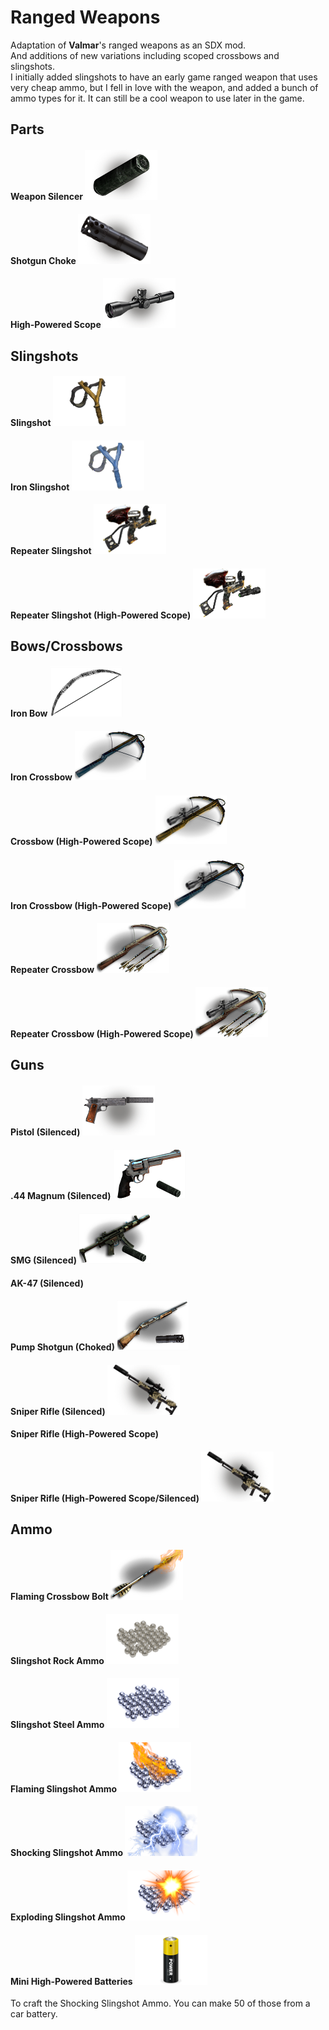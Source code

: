 # Ranged Weapons
Adaptation of **Valmar**'s ranged weapons as an SDX mod.  
And additions of new variations including scoped crossbows and slingshots.  
I initially added slingshots to have an early game ranged weapon that uses very cheap ammo, but I fell in love with the weapon, and added a bunch of ammo types for it. It can still be a cool weapon to use later in the game.

## Parts
#### Weapon Silencer ![img](Icons/gunSilencer.png)
#### Shotgun Choke ![img](Icons/gunChoke.png)
#### High-Powered Scope ![img](Icons/gunScope.png)  

## Slingshots
#### Slingshot ![img](Icons/slingshot.png)
#### Iron Slingshot ![img](Icons/ironSlingshot.png)
#### Repeater Slingshot ![img](Icons/slingshotRepeater.png)
#### Repeater Slingshot (High-Powered Scope) ![img](Icons/slingshotRepeaterHPScope.png)

## Bows/Crossbows
#### Iron Bow ![img](Icons/ironBow.png)
#### Iron Crossbow ![img](Icons/ironCrossbow.png)
#### Crossbow (High-Powered Scope) ![img](Icons/crossbowHPScope.png)
#### Iron Crossbow (High-Powered Scope) ![img](Icons/ironCrossbowHPScope.png)
#### Repeater Crossbow ![img](Icons/crossbowRepeater.png)
#### Repeater Crossbow (High-Powered Scope) ![img](Icons/crossbowRepeaterHPScope.png)

## Guns
#### Pistol (Silenced) ![img](Icons/gunPistolSilenced.png)
#### .44 Magnum (Silenced) ![img](Icons/gun44MagnumSilenced.png)
#### SMG (Silenced) ![img](Icons/gunMP5Silenced.png)
#### AK-47 (Silenced)
#### Pump Shotgun (Choked) ![img](Icons/gunPumpShotgunChoked.png)
#### Sniper Rifle (Silenced) ![img](Icons/SilencedSniper.png)
#### Sniper Rifle (High-Powered Scope)
#### Sniper Rifle (High-Powered Scope/Silenced) ![img](Icons/SilencedSniper.png)

## Ammo
#### Flaming Crossbow Bolt ![img](Icons/flamingCrossbowBolt.png)
#### Slingshot Rock Ammo ![img](Icons/slingshotRockAmmo.png)
#### Slingshot Steel Ammo ![img](Icons/slingshotSteelAmmo.png)
#### Flaming Slingshot Ammo ![img](Icons/flamingSlingshotAmmo.png)
#### Shocking Slingshot Ammo ![img](Icons/shockingSlingshotAmmo.png)
#### Exploding Slingshot Ammo ![img](Icons/explodingSlingshotAmmo.png)  

#### Mini High-Powered Batteries ![img](Icons/miniHPBattery.png)
To craft the Shocking Slingshot Ammo. You can make 50 of those from a car battery.


